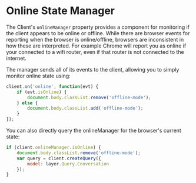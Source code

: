 # Online State Manager

The Client's `onlineManager` property provides a component for monitoring if the client appears to be online or offline.  While there are browser events for reporting when the browser is online/offline, browsers are inconsistent in how these are interpreted.  For example Chrome will report you as online if your connected to a wifi router, even if that router is not connected to the internet.

The manager sends all of its events to the client, allowing you to simply monitor online state using:

```javascript
client.on('online', function(evt) {
    if (evt.isOnline) {
        document.body.classList.remove('offline-mode');
    } else {
        document.body.classList.add('offline-mode');
    }
});
```

You can also directly query the onlineManager for the browser's current state:

```javascript
if (client.onlineManager.isOnline) {
    document.body.classList.remove('offline-mode');
    var query = client.createQuery({
        model: layer.Query.Conversation
    });
}
```
